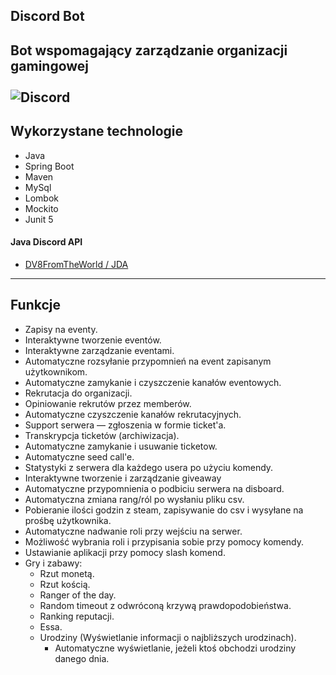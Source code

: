 ## Discord Bot

Bot wspomagający zarządzanie organizacji gamingowej<br><br>
<img alt="Discord" src="https://img.shields.io/discord/311976984861212672?style=for-the-badge&logo=discord&label=Rangers Polska&labelColor=f8bd00&color=007800&link=rangerspolska.pl">
---

## Wykorzystane technologie

* Java
* Spring Boot
* Maven
* MySql
* Lombok
* Mockito
* Junit 5

#### Java Discord API
* [DV8FromTheWorld / JDA](https://github.com/DV8FromTheWorld/JDA)

---

## Funkcje

* Zapisy na eventy.
* Interaktywne tworzenie eventów.
* Interaktywne zarządzanie eventami.
* Automatyczne rozsyłanie przypomnień na event zapisanym użytkownikom.
* Automatyczne zamykanie i czyszczenie kanałów eventowych.
* Rekrutacja do organizacji.
* Opiniowanie rekrutów przez memberów.
* Automatyczne czyszczenie kanałów rekrutacyjnych.
* Support serwera — zgłoszenia w formie ticket'a.
* Transkrypcja ticketów (archiwizacja).
* Automatyczne zamykanie i usuwanie ticketow.
* Automatyczne seed call'e.
* Statystyki z serwera dla każdego usera po użyciu komendy.
* Interaktywne tworzenie i zarządzanie giveaway
* Automatyczne przypomnienia o podbiciu serwera na disboard.
* Automatyczna zmiana rang/ról po wysłaniu pliku csv.
* Pobieranie ilości godzin z steam, zapisywanie do csv i wysyłane na prośbę użytkownika.
* Automatyczne nadwanie roli przy wejściu na serwer.
* Możliwość wybrania roli i przypisania sobie przy pomocy komendy.
* Ustawianie aplikacji przy pomocy slash komend.
* Gry i zabawy:
  * Rzut monetą.
  * Rzut kością.
  * Ranger of the day.
  * Random timeout z odwróconą krzywą prawdopodobieństwa.
  * Ranking reputacji.
  * Essa.
  * Urodziny (Wyświetlanie informacji o najbliższych urodzinach).
    * Automatyczne wyświetlanie, jeżeli ktoś obchodzi urodziny danego dnia.


